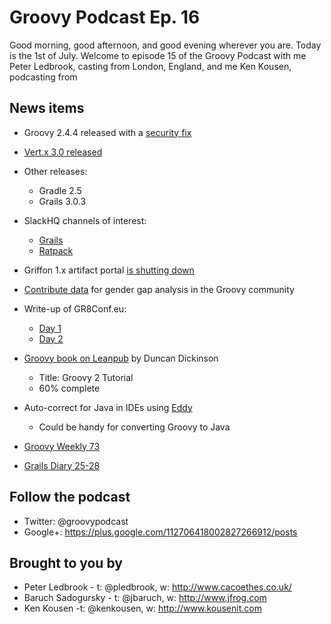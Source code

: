 # Groovy Podcast Ep. 16

Good morning, good afternoon, and good evening wherever you are. Today is the 1st of July. Welcome to episode 15 of the Groovy Podcast with me Peter Ledbrook, casting from London, England, and me Ken Kousen, podcasting from <somewhere>

## News items

* Groovy 2.4.4 released with a [security fix](http://groovy-lang.org/security.html)

* [Vert.x 3.0 released](https://groups.google.com/forum/?fromgroups=#!topic/vertx/xgGgQcDeX04)

* Other releases:
  * Gradle 2.5
  * Grails 3.0.3

* SlackHQ channels of interest:
  * [Grails](http://slack-signup.grails.org/)
  * [Ratpack](http://slack-signup.ratpack.io/)

* Griffon 1.x artifact portal [is shutting down](https://twitter.com/theaviary/status/619162870438338560)

* [Contribute data](https://github.com/jlstrater/gr8ladies-d3) for gender gap analysis in the Groovy community

* Write-up of GR8Conf.eu:
  * [Day 1](http://www.tothenew.com/blog/day-1-gr8conf-eu-2015/)
  * [Day 2](http://www.tothenew.com/blog/day-2-gr8conf-eu-2015/)

* [Groovy book on Leanpub](https://leanpub.com/groovytutorial) by Duncan Dickinson
  * Title: Groovy 2 Tutorial
  * 60% complete

* Auto-correct for Java in IDEs using [Eddy](https://eddy.systems/)
  * Could be handy for converting Groovy to Java

* [Groovy Weekly 73](http://glaforge.appspot.com/article/groovy-weekly-73)

* [Grails Diary 25-28](http://grydeske.net/news/show/100)

## Follow the podcast

* Twitter: @groovypodcast
* Google+: https://plus.google.com/112706418002827266912/posts

## Brought to you by

* Peter Ledbrook - t: @pledbrook, w: http://www.cacoethes.co.uk/
* Baruch Sadogursky - t: @jbaruch, w: http://www.jfrog.com
* Ken Kousen -t: @kenkousen, w: http://www.kousenit.com
